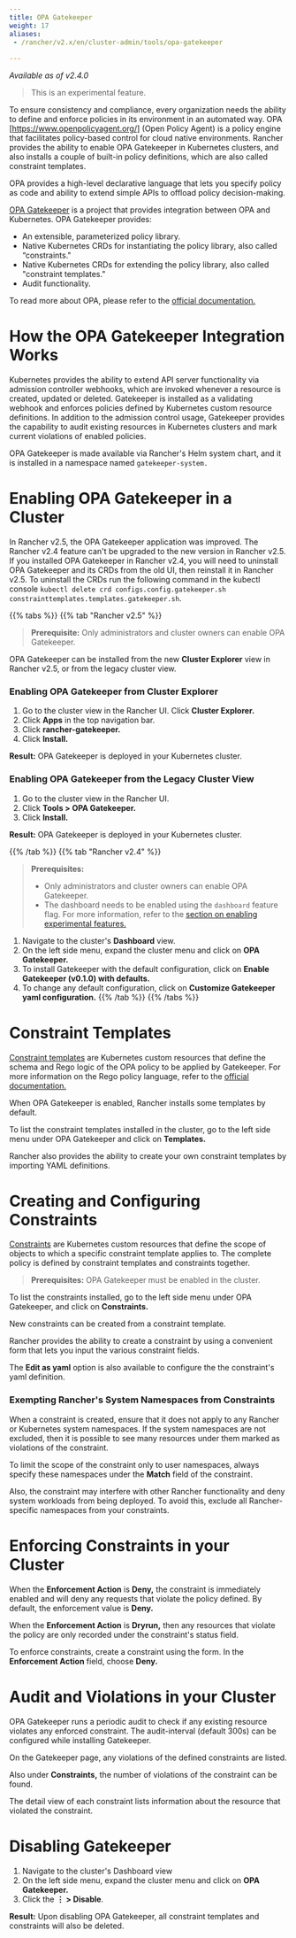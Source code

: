 ```yaml
---
title: OPA Gatekeeper
weight: 17
aliases:
 - /rancher/v2.x/en/cluster-admin/tools/opa-gatekeeper
 
---
```

_Available as of v2.4.0_

> This is an experimental feature.

To ensure consistency and compliance, every organization needs the ability to define and enforce policies in its environment in an automated way. OPA [https://www.openpolicyagent.org/] (Open Policy Agent) is a policy engine that facilitates policy-based control for cloud native environments. Rancher provides the ability to enable OPA Gatekeeper in Kubernetes clusters, and also installs a couple of built-in policy definitions, which are also called constraint templates. 

OPA provides a high-level declarative language that lets you specify policy as code and ability to extend simple APIs to offload policy decision-making.

[OPA Gatekeeper](https://github.com/open-policy-agent/gatekeeper) is a project that provides integration between OPA and Kubernetes. OPA Gatekeeper provides:

- An extensible, parameterized policy library.
- Native Kubernetes CRDs for instantiating the policy library, also called “constraints."
- Native Kubernetes CRDs for extending the policy library, also called "constraint templates."
- Audit functionality.

To read more about OPA, please refer to the [official documentation.](https://www.openpolicyagent.org/docs/latest/)

# How the OPA Gatekeeper Integration Works

Kubernetes provides the ability to extend API server functionality via admission controller webhooks, which are invoked whenever a resource is created, updated or deleted. Gatekeeper is installed as a validating webhook and enforces policies defined by Kubernetes custom resource definitions. In addition to the admission control usage, Gatekeeper provides the capability to audit existing resources in Kubernetes clusters and mark current violations of enabled policies.

OPA Gatekeeper is made available via Rancher's Helm system chart, and it is installed in a namespace named `gatekeeper-system.`

# Enabling OPA Gatekeeper in a Cluster

In Rancher v2.5, the OPA Gatekeeper application was improved. The Rancher v2.4 feature can't be upgraded to the new version in Rancher v2.5. If you installed OPA Gatekeeper in Rancher v2.4, you will need to uninstall OPA Gatekeeper and its CRDs from the old UI, then reinstall it in Rancher v2.5. To uninstall the CRDs run the following command in the kubectl console `kubectl delete crd configs.config.gatekeeper.sh constrainttemplates.templates.gatekeeper.sh`.

{{% tabs %}}
{{% tab "Rancher v2.5" %}}

> **Prerequisite:** Only administrators and cluster owners can enable OPA Gatekeeper.

OPA Gatekeeper can be installed from the new **Cluster Explorer** view in Rancher v2.5, or from the legacy cluster view.

### Enabling OPA Gatekeeper from Cluster Explorer

1. Go to the cluster view in the Rancher UI. Click **Cluster Explorer.**
1. Click **Apps** in the top navigation bar.
1. Click **rancher-gatekeeper.**
1. Click **Install.**

**Result:** OPA Gatekeeper is deployed in your Kubernetes cluster.

### Enabling OPA Gatekeeper from the Legacy Cluster View

1. Go to the cluster view in the Rancher UI.
1. Click **Tools > OPA Gatekeeper.**
1. Click **Install.**

**Result:** OPA Gatekeeper is deployed in your Kubernetes cluster.

{{% /tab %}}
{{% tab "Rancher v2.4" %}}

> **Prerequisites:** 
> 
> - Only administrators and cluster owners can enable OPA Gatekeeper.
> - The dashboard needs to be enabled using the `dashboard` feature flag. For more information, refer to the [section on enabling experimental features.]({{<baseurl>}}/rancher/v2.x/en/installation/options/feature-flags/)

1. Navigate to the cluster's **Dashboard** view.
1. On the left side menu, expand the cluster menu and click on **OPA Gatekeeper.**
1. To install Gatekeeper with the default configuration, click on **Enable Gatekeeper (v0.1.0) with defaults.**
1. To change any default configuration, click on **Customize Gatekeeper yaml configuration.**
{{% /tab %}}
{{% /tabs %}}

# Constraint Templates

[Constraint templates](https://github.com/open-policy-agent/gatekeeper#constraint-templates) are Kubernetes custom resources that define the schema and Rego logic of the OPA policy to be applied by Gatekeeper. For more information on the Rego policy language, refer to the [official documentation.](https://www.openpolicyagent.org/docs/latest/policy-language/)

When OPA Gatekeeper is enabled, Rancher installs some templates by default.

To list the constraint templates installed in the cluster, go to the left side menu under OPA Gatekeeper and click on **Templates.**

Rancher also provides the ability to create your own constraint templates by importing YAML definitions.
   
# Creating and Configuring Constraints

[Constraints](https://github.com/open-policy-agent/gatekeeper#constraints) are Kubernetes custom resources that define the scope of objects to which a specific constraint template applies to. The complete policy is defined by constraint templates and constraints together.

> **Prerequisites:** OPA Gatekeeper must be enabled in the cluster.

To list the constraints installed, go to the left side menu under OPA Gatekeeper, and click on **Constraints.**

New constraints can be created from a constraint template.

Rancher provides the ability to create a constraint by using a convenient form that lets you input the various constraint fields.

The **Edit as yaml** option is also available to configure the the constraint's yaml definition.

### Exempting Rancher's System Namespaces from Constraints

When a constraint is created, ensure that it does not apply to any Rancher or Kubernetes system namespaces. If the system namespaces are not excluded, then it is possible to see many resources under them marked as violations of the constraint.

To limit the scope of the constraint only to user namespaces, always specify these namespaces under the **Match** field of the constraint.

Also, the constraint may interfere with other Rancher functionality and deny system workloads from being deployed. To avoid this, exclude all Rancher-specific namespaces from your constraints.
   
# Enforcing Constraints in your Cluster

When the **Enforcement Action** is **Deny,** the constraint is immediately enabled and will deny any requests that violate the policy defined. By default, the enforcement value is **Deny.**

When the **Enforcement Action** is **Dryrun,** then any resources that violate the policy are only recorded under the constraint's status field.

To enforce constraints, create a constraint using the form. In the **Enforcement Action** field, choose **Deny.** 

# Audit and Violations in your Cluster

OPA Gatekeeper runs a periodic audit to check if any existing resource violates any enforced constraint. The audit-interval (default 300s) can be configured while installing Gatekeeper.

On the Gatekeeper page, any violations of the defined constraints are listed.

Also under **Constraints,** the number of violations of the constraint can be found.

The detail view of each constraint lists information about the resource that violated the constraint.

# Disabling Gatekeeper

1. Navigate to the cluster's Dashboard view
1. On the left side menu, expand the cluster menu and click on **OPA Gatekeeper.**
1. Click the **&#8942; > Disable**.

**Result:** Upon disabling OPA Gatekeeper, all constraint templates and constraints will also be deleted.

